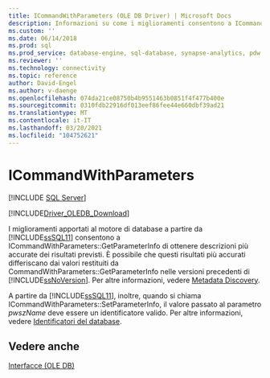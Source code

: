 ```yaml
---
title: ICommandWithParameters (OLE DB Driver) | Microsoft Docs
description: Informazioni su come i miglioramenti consentono a ICommandWithParameters::GetParameterInfo di ottenere descrizioni più accurate dei risultati previsti per OLE DB Driver per SQL Server.
ms.custom: ''
ms.date: 06/14/2018
ms.prod: sql
ms.prod_service: database-engine, sql-database, synapse-analytics, pdw
ms.reviewer: ''
ms.technology: connectivity
ms.topic: reference
author: David-Engel
ms.author: v-daenge
ms.openlocfilehash: 074da21ce08750b4b9551463b0851f4f477b400e
ms.sourcegitcommit: 0310fdb22916df013eef86fee44e660dbf39ad21
ms.translationtype: MT
ms.contentlocale: it-IT
ms.lasthandoff: 03/20/2021
ms.locfileid: "104752621"
---
```

# <a name="icommandwithparameters"></a>ICommandWithParameters
[!INCLUDE [SQL Server](../../../includes/applies-to-version/sql-asdb-asdbmi-asa-pdw.md)]

[!INCLUDE[Driver_OLEDB_Download](../../../includes/driver_oledb_download.md)]

  I miglioramenti apportati al motore di database a partire da [!INCLUDE[ssSQL11](../../../includes/sssql11-md.md)] consentono a ICommandWithParameters::GetParameterInfo di ottenere descrizioni più accurate dei risultati previsti. È possibile che questi risultati più accurati differiscano dai valori restituiti da CommandWithParameters::GetParameterInfo nelle versioni precedenti di [!INCLUDE[ssNoVersion](../../../includes/ssnoversion-md.md)]. Per altre informazioni, vedere [Metadata Discovery](../../oledb/features/metadata-discovery.md).  
  
 A partire da [!INCLUDE[ssSQL11](../../../includes/sssql11-md.md)], inoltre, quando si chiama ICommandWithParameters::SetParameterInfo, il valore passato al parametro *pwszName* deve essere un identificatore valido. Per altre informazioni, vedere [Identificatori del database](../../../relational-databases/databases/database-identifiers.md).  
  
## <a name="see-also"></a>Vedere anche  
 [Interfacce &#40;OLE DB&#41;](../../oledb/ole-db-interfaces/oledb-driver-for-sql-server-ole-db-interfaces.md) 
  
  
